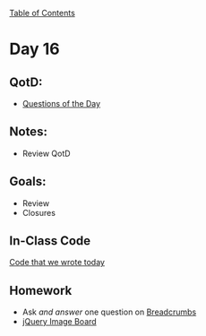 [Table of Contents](/README.md)

# Day 16

## QotD:
* [Questions of the Day](http://www.classmarker.com/)

## Notes:
* Review QotD

## Goals:
* Review
* Closures

## In-Class Code
[Code that we wrote today](/notes/day-16/code)

## Homework
* Ask *and answer* one question on [Breadcrumbs](http://tiy.breadcrumbsqa.com/)
* [jQuery Image Board](https://github.com/TIY-Austin-Front-End-Engineering/jquery-image-board)
